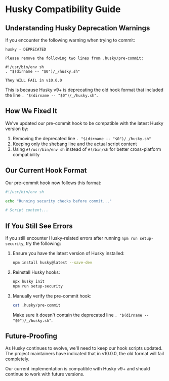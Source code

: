 # Husky Compatibility Guide

## Understanding Husky Deprecation Warnings

If you encounter the following warning when trying to commit:

```
husky - DEPRECATED

Please remove the following two lines from .husky/pre-commit:

#!/usr/bin/env sh
. "$(dirname -- "$0")/_/husky.sh"

They WILL FAIL in v10.0.0
```

This is because Husky v9+ is deprecating the old hook format that included the line `. "$(dirname -- "$0")/_/husky.sh"`.

## How We Fixed It

We've updated our pre-commit hook to be compatible with the latest Husky version by:

1. Removing the deprecated line `. "$(dirname -- "$0")/_/husky.sh"`
2. Keeping only the shebang line and the actual script content
3. Using `#!/usr/bin/env sh` instead of `#!/bin/sh` for better cross-platform compatibility

## Our Current Hook Format

Our pre-commit hook now follows this format:

```sh
#!/usr/bin/env sh

echo "Running security checks before commit..."

# Script content...
```

## If You Still See Errors

If you still encounter Husky-related errors after running `npm run setup-security`, try the following:

1. Ensure you have the latest version of Husky installed:
   ```bash
   npm install husky@latest --save-dev
   ```

2. Reinstall Husky hooks:
   ```bash
   npx husky init
   npm run setup-security
   ```

3. Manually verify the pre-commit hook:
   ```bash
   cat .husky/pre-commit
   ```
   
   Make sure it doesn't contain the deprecated line `. "$(dirname -- "$0")/_/husky.sh"`.

## Future-Proofing

As Husky continues to evolve, we'll need to keep our hook scripts updated. The project maintainers have indicated that in v10.0.0, the old format will fail completely.

Our current implementation is compatible with Husky v9+ and should continue to work with future versions. 